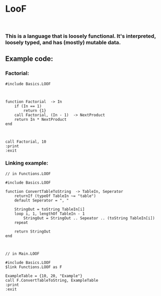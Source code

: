 # LooF

<br>

### This is a language that is loosely functional. It's interpreted, loosely typed, and has (mostly) mutable data.



## Example code:

### Factorial:

```
#include Basics.LOOF



function Factorial  -> In
	if (In == 1)
		return {1}
	call Factorial, (In - 1)  -> NextProduct
	return In * NextProduct
end



call Factorial, 10
:print
:exit
```

### Linking example:

```
// in Functions.LOOF

#include Basics.LOOF

function ConvertTableToString  -> TableIn, Seperator
	returnIf (typeOf TableIn ~= "table")
	default Seperator = ", "
	
	StringOut = toString TableIn[i]
	loop i, 1, lengthOf TableIn - 1
		StringOut = StringOut .. Sepeator .. (toString TableIn[i])
	repeat
	
	return StringOut
end



// in Main.LOOF

#include Basics.LOOF
$link Functions.LOOF as F

ExampleTable = {10, 20, "Example"}
call F.ConvertTableToString, ExampleTable
:print
:exit
```
